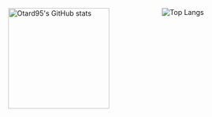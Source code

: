 
<!--
**Otard95/Otard95** is a ✨ _special_ ✨ repository because its `README.md` (this file) appears on your GitHub profile.

Here are some ideas to get you started:

- 🔭 I’m currently working on ...
- 🌱 I’m currently learning ...
- 👯 I’m looking to collaborate on ...
- 🤔 I’m looking for help with ...
- 💬 Ask me about ...
- 📫 How to reach me: ...
- 😄 Pronouns: ...
- ⚡ Fun fact: ...
-->

<div style="display: flex; flex-direction: row;justify-content: space-evenly">
  <img
    alt="Otard95's GitHub stats"
    style="height: 205px"
    src="https://github-readme-stats.vercel.app/api?username=Otard95&theme=solarized-dark&hide_border=true&count_private=true&show_icons=true"
  >
  <img
    alt="Top Langs"
    style="margin: 0 auto"
    src="https://github-readme-stats.vercel.app/api/top-langs/?username=Otard95&theme=solarized-dark&hide=css,html&langs_count=3&hide_border=true&exclude_repo=tools-exam-2,wpf-canvas-testing,Kolonial-API-Wrapper,losningsforslag-uke5,Smidig-Kolonial,Cpp-Home-Exam,GameAI-Assignment1,Game-AI-Assignment2,Cpp-Course,SoftwareDesignExam17H,SoftwareDesignRefactoring,Unity-Portals,Rainbow-Code,Eksamen,FlowerPower"
  >
</div>
